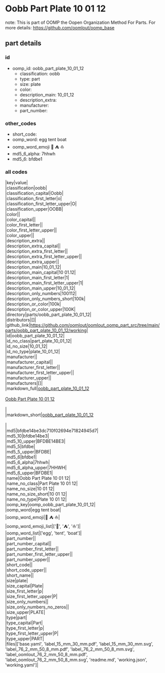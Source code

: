 # Oobb Part Plate 10 01 12  

note: This is part of OOMP the Oopen Organization Method For Parts. For more details: https://github.com/oomlout/oomp_base

##  part details





### id
* oomp_id: oobb_part_plate_10_01_12
  * classification: oobb
  * type: part
  * size: plate
  * color: 
  * description_main: 10_01_12
  * description_extra: 
  * manufacturer: 
  * part_number: 

### other_codes
* short_code: 
* oomp_word: egg tent boat
* oomp_word_emoji :egg: :tent: :boat:
* md5_6_alpha: 7hhwh
* md5_6: bfdbe1

### all codes 
|key|value|  
|classification|oobb|  
|classification_capital|Oobb|  
|classification_first_letter|o|  
|classification_first_letter_upper|O|  
|classification_upper|OOBB|  
|color||  
|color_capital||  
|color_first_letter||  
|color_first_letter_upper||  
|color_upper||  
|description_extra||  
|description_extra_capital||  
|description_extra_first_letter||  
|description_extra_first_letter_upper||  
|description_extra_upper||  
|description_main|10_01_12|  
|description_main_capital|10 01.12|  
|description_main_first_letter|1|  
|description_main_first_letter_upper|1|  
|description_main_upper|10_01_12|  
|description_only_numbers|100112|  
|description_only_numbers_short|100k|  
|description_or_color|100k|  
|description_or_color_upper|100K|  
|directory|parts/oobb_part_plate_10_01_12|  
|distributors|[]|  
|github_link|https://github.com/oomlout/oomlout_oomp_part_src/tree/main/parts/oobb_part_plate_10_01_12/working|  
|id|oobb_part_plate_10_01_12|  
|id_no_class|part_plate_10_01_12|  
|id_no_size|10_01_12|  
|id_no_type|plate_10_01_12|  
|manufacturer||  
|manufacturer_capital||  
|manufacturer_first_letter||  
|manufacturer_first_letter_upper||  
|manufacturer_upper||  
|manufacturers|[]|  
|markdown_full|[oobb_part_plate_10_01_12](https://github.com/oomlout/oomlout_oomp_part_src/tree/main/parts/oobb_part_plate_10_01_12/working)<br>[](https://github.com/oomlout/oomlout_oomp_part_src/tree/main/parts/oobb_part_plate_10_01_12/working)<br>[Oobb Part Plate 10 01 12](https://github.com/oomlout/oomlout_oomp_part_src/tree/main/parts/oobb_part_plate_10_01_12/working)<br><br>|  
|markdown_short|[oobb_part_plate_10_01_12](https://github.com/oomlout/oomlout_oomp_part_src/tree/main/parts/oobb_part_plate_10_01_12/working)<br><br>|  
|md5|bfdbe14be3dc710f02694e71824945d7|  
|md5_10|bfdbe14be3|  
|md5_10_upper|BFDBE14BE3|  
|md5_5|bfdbe|  
|md5_5_upper|BFDBE|  
|md5_6|bfdbe1|  
|md5_6_alpha|7hhwh|  
|md5_6_alpha_upper|7HHWH|  
|md5_6_upper|BFDBE1|  
|name|Oobb Part Plate 10 01 12|  
|name_no_class|Part Plate 10 01 12|  
|name_no_size|10 01 12|  
|name_no_size_short|10 01 12|  
|name_no_type|Plate 10 01 12|  
|oomp_key|oomp_oobb_part_plate_10_01_12|  
|oomp_word|egg tent boat|  
|oomp_word_emoji|:egg: :tent: :boat:|  
|oomp_word_emoji_list|[':egg:', ':tent:', ':boat:']|  
|oomp_word_list|['egg', 'tent', 'boat']|  
|part_number||  
|part_number_capital||  
|part_number_first_letter||  
|part_number_first_letter_upper||  
|part_number_upper||  
|short_code||  
|short_code_upper||  
|short_name||  
|size|plate|  
|size_capital|Plate|  
|size_first_letter|p|  
|size_first_letter_upper|P|  
|size_only_numbers||  
|size_only_numbers_no_zeros||  
|size_upper|PLATE|  
|type|part|  
|type_capital|Part|  
|type_first_letter|p|  
|type_first_letter_upper|P|  
|type_upper|PART|  
|files|['base.yaml', 'label_15_mm_30_mm.pdf', 'label_15_mm_30_mm.svg', 'label_76_2_mm_50_8_mm.pdf', 'label_76_2_mm_50_8_mm.svg', 'label_oomlout_76_2_mm_50_8_mm.pdf', 'label_oomlout_76_2_mm_50_8_mm.svg', 'readme.md', 'working.json', 'working.yaml']|  
